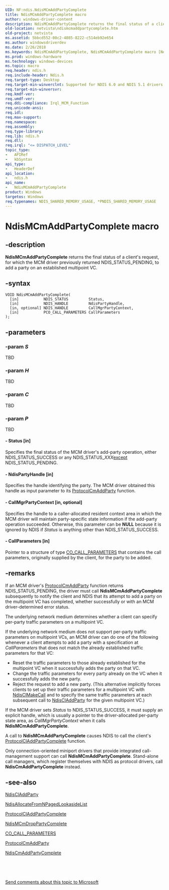 ```yaml
---
UID: NF:ndis.NdisMCmAddPartyComplete
title: NdisMCmAddPartyComplete macro
author: windows-driver-content
description: NdisMCmAddPartyComplete returns the final status of a client's request, for which the MCM driver previously returned NDIS_STATUS_PENDING, to add a party on an established multipoint VC.
old-location: netvista\ndismcmaddpartycomplete.htm
old-project: netvista
ms.assetid: 5bbcd552-00c2-4085-8222-c514eb92e654
ms.author: windowsdriverdev
ms.date: 2/26/2018
ms.keywords: NdisMCmAddPartyComplete, NdisMCmAddPartyComplete macro [Network Drivers Starting with Windows Vista], condis_mcm_ref_929fb1d1-4d15-4d2d-be4b-a6845674f7e6.xml, ndis/NdisMCmAddPartyComplete, netvista.ndismcmaddpartycomplete
ms.prod: windows-hardware
ms.technology: windows-devices
ms.topic: macro
req.header: ndis.h
req.include-header: Ndis.h
req.target-type: Desktop
req.target-min-winverclnt: Supported for NDIS 6.0 and NDIS 5.1 drivers (see    NdisMCmAddPartyComplete (NDIS   5.1)) in Windows Vista. Supported for NDIS 5.1 drivers (see    NdisMCmAddPartyComplete (NDIS   5.1)) in Windows XP.
req.target-min-winversvr: 
req.kmdf-ver: 
req.umdf-ver: 
req.ddi-compliance: Irql_MCM_Function
req.unicode-ansi: 
req.idl: 
req.max-support: 
req.namespace: 
req.assembly: 
req.type-library: 
req.lib: ndis.h
req.dll: 
req.irql: "<= DISPATCH_LEVEL"
topic_type:
-	APIRef
-	kbSyntax
api_type:
-	HeaderDef
api_location:
-	ndis.h
api_name:
-	NdisMCmAddPartyComplete
product: Windows
targetos: Windows
req.typenames: NDIS_SHARED_MEMORY_USAGE, *PNDIS_SHARED_MEMORY_USAGE
---
```


# NdisMCmAddPartyComplete macro


## -description


<b>NdisMCmAddPartyComplete</b> returns the final status of a client's request, for which the MCM driver
  previously returned NDIS_STATUS_PENDING, to add a party on an established multipoint VC.


## -syntax


````
VOID NdisMCmAddPartyComplete(
  [in]           NDIS_STATUS         Status,
  [in]           NDIS_HANDLE         NdisPartyHandle,
  [in, optional] NDIS_HANDLE         CallMgrPartyContext,
  [in]           PCO_CALL_PARAMETERS CallParameters
);
````


## -parameters




### -param _S_

TBD


### -param _H_

TBD


### -param _C_

TBD


### -param _P_

TBD






#### - Status [in]

Specifies the final status of the MCM driver's add-party operation, either NDIS_STATUS_SUCCESS or
     any NDIS_STATUS_<i>XXX</i><u>except</u> NDIS_STATUS_PENDING.


#### - NdisPartyHandle [in]

Specifies the handle identifying the party. The MCM driver obtained this handle as input parameter
     to its 
     <a href="..\ndis\nc-ndis-protocol_cm_add_party.md">ProtocolCmAddParty</a> function.


#### - CallMgrPartyContext [in, optional]

Specifies the handle to a caller-allocated resident context area in which the MCM driver will
     maintain party-specific state information if the add-party operation succeeded. Otherwise, this
     parameter can be <b>NULL</b> because it is ignored by NDIS if 
     <i>Status</i> is anything other than NDIS_STATUS_SUCCESS.


#### - CallParameters [in]

Pointer to a structure of type 
     <a href="https://msdn.microsoft.com/library/windows/hardware/ff545384">CO_CALL_PARAMETERS</a> that contains the call
     parameters, originally supplied by the client, for the party to be added.


## -remarks



If an MCM driver's 
    <a href="..\ndis\nc-ndis-protocol_cm_add_party.md">ProtocolCmAddParty</a> function returns
    NDIS_STATUS_PENDING, the driver must call 
    <b>NdisMCmAddPartyComplete</b> subsequently to notify the client and NDIS that its attempt to add a party
    on the multipoint VC has completed, whether successfully or with an MCM driver-determined error
    status.

The underlying network medium determines whether a client can specify per-party traffic parameters on
    a multipoint VC.

If the underlying network medium does not support per-party traffic parameters on multipoint VCs, an
    MCM driver can do one of the following whenever a client attempts to add a party with a specification at 
    <i>CallParameters</i> that does not match the already established traffic parameters for that VC:

<ul>
<li>
Reset the traffic parameters to those already established for the multipoint VC when it successfully
      adds the party on that VC.

</li>
<li>
Change the traffic parameters for every party already on the VC when it successfully adds the new
      party.

</li>
<li>
Reject the request to add a new party. (This alternative implicitly forces clients to set up their
      traffic parameters for a multipoint VC with 
      <a href="..\ndis\nf-ndis-ndisclmakecall.md">NdisClMakeCall</a> and to specify the same
      traffic parameters at each subsequent call to 
      <a href="..\ndis\nf-ndis-ndiscladdparty.md">NdisClAddParty</a> for the given multipoint
      VC.)

</li>
</ul>
If the MCM driver sets 
    <i>Status</i> to NDIS_STATUS_SUCCESS, it must supply an explicit handle, which is usually a pointer to the
    driver-allocated per-party state area, as 
    <i>CallMgrPartyContext</i> when it calls 
    <b>NdisMCmAddPartyComplete</b>.

A call to 
    <b>NdisMCmAddPartyComplete</b> causes NDIS to call the client's 
    <a href="..\ndis\nc-ndis-protocol_cl_add_party_complete.md">
    ProtocolClAddPartyComplete</a> function.

Only connection-oriented miniport drivers that provide integrated call-management support can call 
    <b>NdisMCmAddPartyComplete</b>. Stand-alone call managers, which register themselves with NDIS as
    protocol drivers, call 
    <b>NdisCmAddPartyComplete</b> instead.




## -see-also

<a href="..\ndis\nf-ndis-ndiscladdparty.md">NdisClAddParty</a>



<a href="..\ndis\nf-ndis-ndisallocatefromnpagedlookasidelist.md">
   NdisAllocateFromNPagedLookasideList</a>



<a href="..\ndis\nc-ndis-protocol_cl_add_party_complete.md">ProtocolClAddPartyComplete</a>



<a href="..\ndis\nf-ndis-ndismcmdroppartycomplete.md">NdisMCmDropPartyComplete</a>



<a href="https://msdn.microsoft.com/library/windows/hardware/ff545384">CO_CALL_PARAMETERS</a>



<a href="..\ndis\nc-ndis-protocol_cm_add_party.md">ProtocolCmAddParty</a>



<a href="..\ndis\nf-ndis-ndiscmaddpartycomplete.md">NdisCmAddPartyComplete</a>



 

 

<a href="mailto:wsddocfb@microsoft.com?subject=Documentation%20feedback [netvista\netvista]:%20NdisMCmAddPartyComplete macro%20 RELEASE:%20(2/26/2018)&amp;body=%0A%0APRIVACY STATEMENT%0A%0AWe use your feedback to improve the documentation. We don't use your email address for any other purpose, and we'll remove your email address from our system after the issue that you're reporting is fixed. While we're working to fix this issue, we might send you an email message to ask for more info. Later, we might also send you an email message to let you know that we've addressed your feedback.%0A%0AFor more info about Microsoft's privacy policy, see http://privacy.microsoft.com/en-us/default.aspx." title="Send comments about this topic to Microsoft">Send comments about this topic to Microsoft</a>

